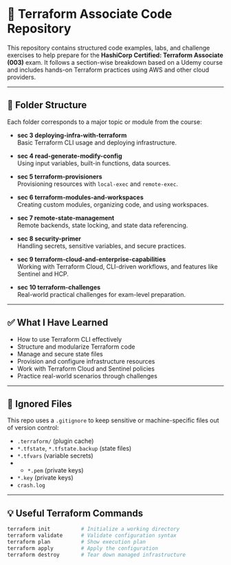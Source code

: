 # 🚀 Terraform Associate Code Repository

This repository contains structured code examples, labs, and challenge exercises to help prepare for the **HashiCorp Certified: Terraform Associate (003)** exam. It follows a section-wise breakdown based on a Udemy course and includes hands-on Terraform practices using AWS and other cloud providers.

---

## 📂 Folder Structure

Each folder corresponds to a major topic or module from the course:

- **sec 3 deploying-infra-with-terraform**  
  Basic Terraform CLI usage and deploying infrastructure.

- **sec 4 read-generate-modify-config**  
  Using input variables, built-in functions, data sources.

- **sec 5 terraform-provisioners**  
  Provisioning resources with `local-exec` and `remote-exec`.

- **sec 6 terraform-modules-and-workspaces**  
  Creating custom modules, organizing code, and using workspaces.

- **sec 7 remote-state-management**  
  Remote backends, state locking, and state data referencing.

- **sec 8 security-primer**  
  Handling secrets, sensitive variables, and secure practices.

- **sec 9 terraform-cloud-and-enterprise-capabilities**  
  Working with Terraform Cloud, CLI-driven workflows, and features like Sentinel and HCP.

- **sec 10 terraform-challenges**  
  Real-world practical challenges for exam-level preparation.

---

## ✅ What I Have Learned

- How to use Terraform CLI effectively
- Structure and modularize Terraform code
- Manage and secure state files
- Provision and configure infrastructure resources
- Work with Terraform Cloud and Sentinel policies
- Practice real-world scenarios through challenges

---

## 🚫 Ignored Files

This repo uses a `.gitignore` to keep sensitive or machine-specific files out of version control:

- `.terraform/` (plugin cache)
- `*.tfstate`, `*.tfstate.backup` (state files)
- `*.tfvars` (variable secrets)
- - `*.pem` (private keys)
- `*.key` (private keys)
- `crash.log`

---

## 💡 Useful Terraform Commands

```bash
terraform init          # Initialize a working directory
terraform validate      # Validate configuration syntax
terraform plan          # Show execution plan
terraform apply         # Apply the configuration
terraform destroy       # Tear down managed infrastructure
